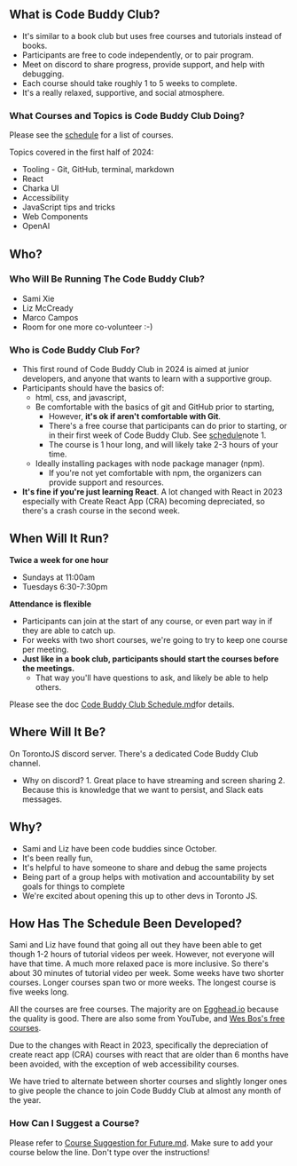 ## What is Code Buddy Club?

- It's similar to a book club but uses free courses and tutorials instead of books.
- Participants are free to code independently, or to pair program.
- Meet on discord to share progress, provide support, and help with debugging.
- Each course should take roughly 1 to 5 weeks to complete.
- It's a really relaxed, supportive, and social atmosphere.
### What Courses and Topics is Code Buddy Club Doing?

Please see the [schedule](https://github.com/torontojs/code-buddy-club/blob/main/Code%20Buddy%20Club%20Schedule.md) for a list of courses.

Topics covered in the first half of 2024:
- Tooling - Git, GitHub, terminal, markdown
- React
- Charka UI
- Accessibility
- JavaScript tips and tricks
- Web Components
- OpenAI
## Who?  

### Who Will Be Running The Code Buddy Club?

- Sami Xie
- Liz McCready
- Marco Campos
- Room for one more co-volunteer :-)
### Who is Code Buddy Club For?

- This first round of Code Buddy Club in 2024 is aimed at junior developers, and anyone that wants to learn with a supportive group. 
- Participants should have the basics of:
	- html, css, and javascript, 
	- Be comfortable with the basics of git and GitHub prior to starting,
		- However, **it's ok if aren't comfortable with Git**. 
		- There's a free course that participants can do prior to starting, or in their first week of Code Buddy Club. See [schedule](https://github.com/torontojs/code-buddy-club/blob/main/Code%20Buddy%20Club%20Schedule.md)note 1. 
		- The course is 1 hour long, and will likely take 2-3 hours of your time.
	- Ideally installing packages with node package manager (npm).
		-  If you're not yet comfortable with npm, the organizers can provide support and resources.
- **It's fine if you're just learning React**. A lot changed with React in 2023 especially with Create React App (CRA) becoming depreciated, so there's a crash course in the second week.
## When Will It Run?

**Twice a week for one hour**

- Sundays at 11:00am
- Tuesdays 6:30-7:30pm 

**Attendance is flexible**

- Participants can join at the start of any course, or even part way in if they are able to catch up.
- For weeks with two short courses, we're going to try to keep one course per meeting. 
-  **Just like in a book club, participants should start the courses before the meetings.** 
	- That way you'll have questions to ask, and likely be able to help others.

Please see the doc [Code Buddy Club Schedule.md](https://github.com/torontojs/code-buddy-club/blob/main/Code%20Buddy%20Club%20Schedule.md)for details.
## Where Will It Be?

On TorontoJS discord server. There's a dedicated Code Buddy Club channel. 
- Why on discord? 
		1.  Great place to have streaming and screen sharing
		2. Because this is knowledge that we want to persist, and Slack eats messages.
## Why?

- Sami and Liz have been code buddies since October. 
- It's been really fun, 
- It's helpful to have someone to share and debug the same projects
- Being part of a group helps with motivation  and accountability by set goals for things to complete
- We're excited about opening this up to other devs in Toronto JS.
## How Has The Schedule Been Developed?

Sami and Liz have found that going all out they have been able to get though 1-2 hours of tutorial videos per week. However, not everyone will have that time. A much more relaxed pace is more inclusive. So there's about 30 minutes of tutorial video per week. Some weeks have two shorter courses. Longer courses span two or more weeks. The longest course is five weeks long.

All the courses are free courses. The majority are on [Egghead.io](https://egghead.io) because the quality is good. There are also some from YouTube, and [Wes Bos's free courses](https://wesbos.com/courses). 

Due to the changes with React in 2023, specifically the depreciation of create react app (CRA) courses with react that are older than 6 months have been avoided, with the exception of web accessibility courses.

We have tried to alternate between shorter courses and slightly longer ones to give people the chance to join Code Buddy Club at almost any month of the year.
### How Can I Suggest a Course?

Please refer to [Course Suggestion for Future.md](https://github.com/torontojs/code-buddy-club/blob/main/Course%20Suggestion%20for%20Future.md). Make sure to add your course below the line. Don't type over the instructions!

